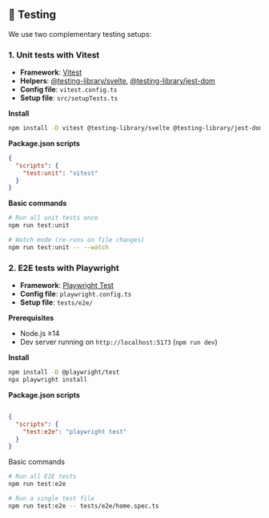 ## 🧪 Testing

We use two complementary testing setups:

### 1. Unit tests with Vitest  
- **Framework**: [Vitest](https://vitest.dev/)  
- **Helpers**: [@testing-library/svelte](https://testing-library.com/docs/svelte-testing-library/), [@testing-library/jest-dom](https://github.com/testing-library/jest-dom)  
- **Config file**: `vitest.config.ts`  
- **Setup file**: `src/setupTests.ts`  

**Install**  
```bash
npm install -D vitest @testing-library/svelte @testing-library/jest-dom jsdom vite-tsconfig-paths
```
**Package.json scripts**
```json
{
  "scripts": {
    "test:unit": "vitest"
  }
}
```
**Basic commands**
```bash
# Run all unit tests once
npm run test:unit

# Watch mode (re-runs on file changes)
npm run test:unit -- --watch
```

### 2. E2E tests with Playwright

- **Framework**: [Playwright Test](https://playwright.dev/)   
- **Config file**: `playwright.config.ts`  
- **Setup file**: `tests/e2e/` 

**Prerequisites**  
- Node.js ≥14  
- Dev server running on `http://localhost:5173` (`npm run dev`)

**Install**  
```bash
npm install -D @playwright/test
npx playwright install
```
**Package.json scripts**

```json

{
  "scripts": {
    "test:e2e": "playwright test"
  }
}
```

Basic commands

```bash
# Run all E2E tests
npm run test:e2e

# Run a single test file
npm run test:e2e -- tests/e2e/home.spec.ts
```